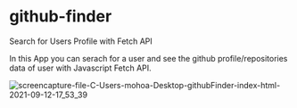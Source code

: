 # github-finder
Search for Users Profile with Fetch API

In this App you can serach for a user and see the github profile/repositories data of user with Javascript Fetch API.

![screencapture-file-C-Users-mohoa-Desktop-githubFinder-index-html-2021-09-12-17_53_39](https://user-images.githubusercontent.com/73969513/132989654-0fa4256d-dfa2-4275-a55e-517d2f81e4ac.png)
